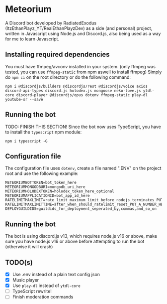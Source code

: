 # Meteorium
A Discord bot developed by RadiatedExodus (ItzEthanPlayz_YT/RealEthanPlayzDev) as a side (and personal) project, written in Javascript using Node.js and Discord.js, also being used as a way for me to learn Javascript.

## Installing required dependencies
You must have ffmpeg/avconv installed in your system. (only ffmpeg was tested, you can use ``ffmpeg-static`` from npm aswell to install ffmpeg)
Simply do ``npm ci`` on the root directory or do the following command:
```
npm i @discordjs/builders @discordjs/rest @discordjs/voice axios discord-api-types discord.js holodex.js mongoose neko-love.js ytdl-core discord-player @discordjs/opus dotenv ffmpeg-static play-dl youtube-sr --save
```

## Running the bot
TODO: FINISH THIS SECTION!
Since the bot now uses TypeScript, you have to install the ``typescript`` npm module:
```
npm i typescript -G
```

## Configuration file
The configuration file uses ``dotenv``, create a file named ".ENV" on the project root and use the following example:
```
METEORIUMBOTTOKEN=bot_token_here
METEORIUMMONGODBURI=mongodb_uri_here
METEORIUMHOLODEXTOKEN=holodex_token_here_optional
METEORIUMAPPLICATIONID=bot_app_id_here
RATELIMITMAXLIMIT=rate_limit_maximum_limit_before_nodejs_terminates_PUT_A_NUMBER_HERE
RATELIMITMAXLIMITTIME=after_when_should_ratelimit_reset_PUT_A_NUMBER_HERE
DEPLOYGUILDIDS=guildids_for_deployment_seperated_by,commas,and_so_on
```

## Running the bot
The bot is using discord.js v13, which requires node.js v16 or above, make sure you have node.js v16 or above before attempting to run the bot (otherwise it will crash)

## TODO(s)
- [x] Use .env instead of a plain text config json
- [x] Music player
- [x] Use ``play-dl`` instead of ``ytdl-core``
- [ ] TypeScript rewrite!
- [ ] Finish moderation commands